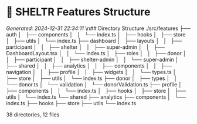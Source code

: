 # 🌳 SHELTR Features Structure
*Generated: 2024-12-31 22:34:11*
\n## Directory Structure
./src/features
├── auth
│   ├── components
│   │   └── index.ts
│   ├── hooks
│   ├── store
│   ├── utils
│   └── index.ts
├── dashboard
│   ├── layouts
│   │   ├── participant
│   │   ├── shelter
│   │   ├── super-admin
│   │   ├── DashboardLayout.tsx
│   │   └── index.ts
│   ├── roles
│   │   ├── donor
│   │   ├── participant
│   │   ├── shelter-admin
│   │   └── super-admin
│   ├── shared
│   │   ├── analytics
│   │   ├── components
│   │   ├── navigation
│   │   ├── profile
│   │   ├── widgets
│   │   └── types.ts
│   ├── store
│   ├── utils
│   └── index.ts
├── donor
│   ├── types
│   │   └── donor.ts
│   └── validation
│       └── donorValidation.ts
├── profile
│   ├── components
│   │   └── index.ts
│   ├── hooks
│   ├── store
│   ├── utils
│   └── index.ts
└── shared
    ├── analytics
    ├── components
    │   └── index.ts
    ├── hooks
    ├── store
    ├── utils
    └── index.ts

38 directories, 12 files
